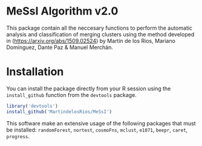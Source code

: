 # MeSsI Algorithm v2.0

This package contain all the neccesary functions to perform the automatic analysis and classification of merging clusters using the method developed in (https://arxiv.org/abs/1509.02524) by Martín de los Rios, Mariano Domínguez, Dante Paz & Manuel Merchán.

# Installation

You can install the package directly from your R session using the ```install_github``` function from the ```devtools``` package.

``` R
library('devtools')
install_github('MartindelosRios/MeSsI')
```

This software make an extensive usage of the following packages that must be installed: ```randomForest```, ```nortest```, ```cosmoFns```, ```mclust```, ```e1071```, ```beepr```, ```caret```, ```progress```. 
